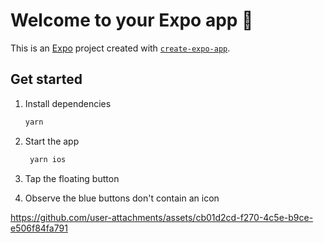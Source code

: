 # Welcome to your Expo app 👋

This is an [Expo](https://expo.dev) project created with [`create-expo-app`](https://www.npmjs.com/package/create-expo-app).

## Get started

1. Install dependencies

   ```bash
   yarn
   ```

2. Start the app

   ```bash
    yarn ios
   ```

3. Tap the floating button

4. Observe the blue buttons don't contain an icon


https://github.com/user-attachments/assets/cb01d2cd-f270-4c5e-b9ce-e506f84fa791

